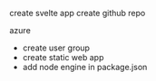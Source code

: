 create svelte app
create github repo

azure
- create user group
- create static web app
- add node engine in package.json